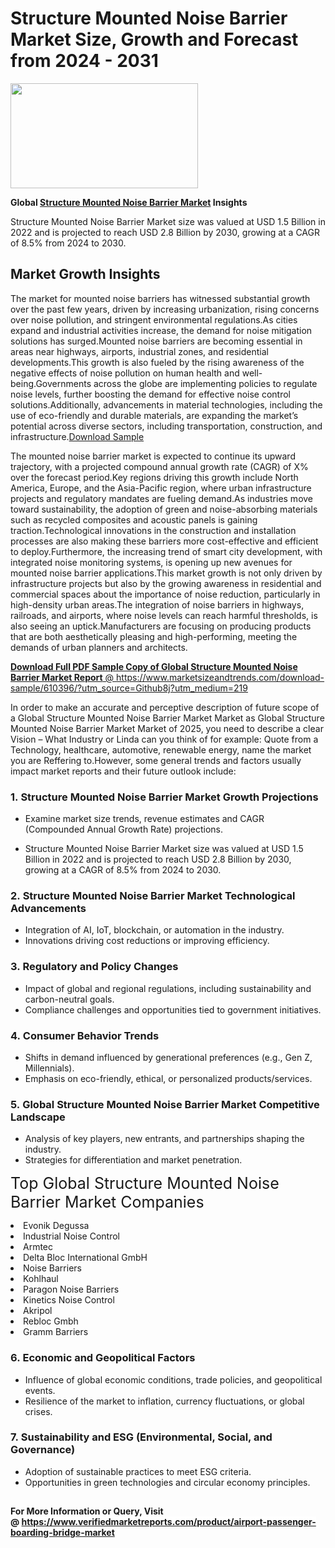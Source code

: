 <H1>Structure Mounted Noise Barrier Market Size, Growth and Forecast from 2024 - 2031</H1><img class="aligncenter size-medium wp-image-584254" src="https://thirdeyenews.in/wp-content/uploads/2024/09/Global-Market-Research-300x168.jpeg" alt="" width="300" height="168" /><p><strong>Global&nbsp;<a href="https://www.marketsizeandtrends.com/download-sample/610396/?utm_source=Github8j?utm_medium=219">Structure Mounted Noise Barrier Market</a> Insights</strong></p><p>Structure Mounted Noise Barrier Market size was valued at USD 1.5 Billion in 2022 and is projected to reach USD 2.8 Billion by 2030, growing at a CAGR of 8.5% from 2024 to 2030.</p><p><h2>Market Growth Insights</h2> <p>The market for mounted noise barriers has witnessed substantial growth over the past few years, driven by increasing urbanization, rising concerns over noise pollution, and stringent environmental regulations.As cities expand and industrial activities increase, the demand for noise mitigation solutions has surged.Mounted noise barriers are becoming essential in areas near highways, airports, industrial zones, and residential developments.This growth is also fueled by the rising awareness of the negative effects of noise pollution on human health and well-being.Governments across the globe are implementing policies to regulate noise levels, further boosting the demand for effective noise control solutions.Additionally, advancements in material technologies, including the use of eco-friendly and durable materials, are expanding the market’s potential across diverse sectors, including transportation, construction, and infrastructure.<a href="download_sample_link" target="_blank">Download Sample</a></p> <p>The mounted noise barrier market is expected to continue its upward trajectory, with a projected compound annual growth rate (CAGR) of X% over the forecast period.Key regions driving this growth include North America, Europe, and the Asia-Pacific region, where urban infrastructure projects and regulatory mandates are fueling demand.As industries move toward sustainability, the adoption of green and noise-absorbing materials such as recycled composites and acoustic panels is gaining traction.Technological innovations in the construction and installation processes are also making these barriers more cost-effective and efficient to deploy.Furthermore, the increasing trend of smart city development, with integrated noise monitoring systems, is opening up new avenues for mounted noise barrier applications.This market growth is not only driven by infrastructure projects but also by the growing awareness in residential and commercial spaces about the importance of noise reduction, particularly in high-density urban areas.The integration of noise barriers in highways, railroads, and airports, where noise levels can reach harmful thresholds, is also seeing an uptick.Manufacturers are focusing on producing products that are both aesthetically pleasing and high-performing, meeting the demands of urban planners and architects.<a href="get_more_info_link" target="_blank"></p><p><span class=""><strong>Download Full PDF Sample Copy of Global Structure Mounted Noise Barrier Market Report</strong> @ <a href="https://www.marketsizeandtrends.com/download-sample/610396/?utm_source=Github8j?utm_medium=219" target="_blank">https://www.marketsizeandtrends.com/download-sample/610396/?utm_source=Github8j?utm_medium=219</a></span></p><p>In order to make an accurate and perceptive description of future scope of a Global&nbsp;Structure Mounted Noise Barrier Market Market as Global&nbsp;Structure Mounted Noise Barrier Market Market of 2025, you need to describe a clear Vision &ndash; What Industry or Linda can you think of for example: Quote from a Technology, healthcare, automotive, renewable energy, name the market you are Reffering to.However, some general trends and factors usually impact market reports and their future outlook include:</p><h3>1.&nbsp;<strong>Structure Mounted Noise Barrier Market Growth Projections</strong></h3><ul><li>Examine market size trends, revenue estimates and CAGR (Compounded Annual Growth Rate) projections.</li><li><p>Structure Mounted Noise Barrier Market size was valued at USD 1.5 Billion in 2022 and is projected to reach USD 2.8 Billion by 2030, growing at a CAGR of 8.5% from 2024 to 2030.</p></li></ul><h3>2.&nbsp;<strong>Structure Mounted Noise Barrier Market Technological Advancements</strong></h3><ul><li>Integration of AI, IoT, blockchain, or automation in the industry.</li><li>Innovations driving cost reductions or improving efficiency.</li></ul><h3>3.&nbsp;<strong>Regulatory and Policy Changes</strong></h3><ul><li>Impact of global and regional regulations, including sustainability and carbon-neutral goals.</li><li>Compliance challenges and opportunities tied to government initiatives.</li></ul><h3>4.&nbsp;<strong>Consumer Behavior Trends</strong></h3><ul><li>Shifts in demand influenced by generational preferences (e.g., Gen Z, Millennials).</li><li>Emphasis on eco-friendly, ethical, or personalized products/services.</li></ul><h3>5.&nbsp;<strong>Global Structure Mounted Noise Barrier Market Competitive Landscape</strong></h3><ul><li>Analysis of key players, new entrants, and partnerships shaping the industry.</li><li>Strategies for differentiation and market penetration.</li></ul><p data-pm-slice="1 1 []"><span style="color: inherit; font-family: inherit; font-size: 25px;">Top Global Structure Mounted Noise Barrier Market Companies</span></p><div class="" data-test-id=""><p><li>Evonik Degussa</li><li> Industrial Noise Control</li><li> Armtec</li><li> Delta Bloc International GmbH</li><li> Noise Barriers</li><li> Kohlhaul</li><li> Paragon Noise Barriers</li><li> Kinetics Noise Control</li><li> Akripol</li><li> Rebloc Gmbh</li><li> Gramm Barriers</li></p></div><h3>6.&nbsp;<strong>Economic and Geopolitical Factors</strong></h3><ul><li>Influence of global economic conditions, trade policies, and geopolitical events.</li><li>Resilience of the market to inflation, currency fluctuations, or global crises.</li></ul><h3>7.&nbsp;<strong>Sustainability and ESG (Environmental, Social, and Governance)</strong></h3><ul><li>Adoption of sustainable practices to meet ESG criteria.</li><li>Opportunities in green technologies and circular economy principles.</li></ul><h2><strong style="font-size: 14px;">For More Information or Query, Visit @&nbsp;</strong><a style="background-color: #ffffff; font-size: 14px;" href="https://www.marketsizeandtrends.com/report/structure-mounted-noise-barrier-market/" target="_blank">https://www.verifiedmarketreports.com/product/airport-passenger-boarding-bridge-market</a></h2>